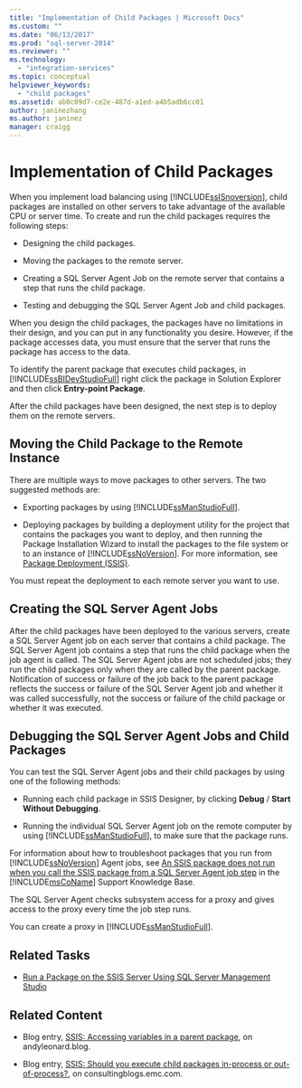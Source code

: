 ```yaml
---
title: "Implementation of Child Packages | Microsoft Docs"
ms.custom: ""
ms.date: "06/13/2017"
ms.prod: "sql-server-2014"
ms.reviewer: ""
ms.technology: 
  - "integration-services"
ms.topic: conceptual
helpviewer_keywords: 
  - "child packages"
ms.assetid: ab0c09d7-ce2e-487d-a1ed-a4b5adb6cc01
author: janinezhang
ms.author: janinez
manager: craigg
---
```

# Implementation of Child Packages
  When you implement load balancing using [!INCLUDE[ssISnoversion](../includes/ssisnoversion-md.md)], child packages are installed on other servers to take advantage of the available CPU or server time. To create and run the child packages requires the following steps:  
  
-   Designing the child packages.  
  
-   Moving the packages to the remote server.  
  
-   Creating a SQL Server Agent Job on the remote server that contains a step that runs the child package.  
  
-   Testing and debugging the SQL Server Agent Job and child packages.  
  
 When you design the child packages, the packages have no limitations in their design, and you can put in any functionality you desire. However, if the package accesses data, you must ensure that the server that runs the package has access to the data.  
  
 To identify the parent package that executes child packages, in [!INCLUDE[ssBIDevStudioFull](../includes/ssbidevstudiofull-md.md)] right click the package in Solution Explorer and then click **Entry-point Package**.  
  
 After the child packages have been designed, the next step is to deploy them on the remote servers.  
  
## Moving the Child Package to the Remote Instance  
 There are multiple ways to move packages to other servers. The two suggested methods are:  
  
-   Exporting packages by using [!INCLUDE[ssManStudioFull](../includes/ssmanstudiofull-md.md)].  
  
-   Deploying packages by building a deployment utility for the project that contains the packages you want to deploy, and then running the Package Installation Wizard to install the packages to the file system or to an instance of [!INCLUDE[ssNoVersion](../includes/ssnoversion-md.md)]. For more information, see [Package Deployment &#40;SSIS&#41;](packages/legacy-package-deployment-ssis.md).  
  
 You must repeat the deployment to each remote server you want to use.  
  
## Creating the SQL Server Agent Jobs  
 After the child packages have been deployed to the various servers, create a SQL Server Agent job on each server that contains a child package. The SQL Server Agent job contains a step that runs the child package when the job agent is called. The SQL Server Agent jobs are not scheduled jobs; they run the child packages only when they are called by the parent package. Notification of success or failure of the job back to the parent package reflects the success or failure of the SQL Server Agent job and whether it was called successfully, not the success or failure of the child package or whether it was executed.  
  
## Debugging the SQL Server Agent Jobs and Child Packages  
 You can test the SQL Server Agent jobs and their child packages by using one of the following methods:  
  
-   Running each child package in SSIS Designer, by clicking **Debug** / **Start Without Debugging**.  
  
-   Running the individual SQL Server Agent job on the remote computer by using [!INCLUDE[ssManStudioFull](../includes/ssmanstudiofull-md.md)], to make sure that the package runs.  
  
 For information about how to troubleshoot packages that you run from [!INCLUDE[ssNoVersion](../includes/ssnoversion-md.md)] Agent jobs, see [An SSIS package does not run when you call the SSIS package from a SQL Server Agent job step](https://support.microsoft.com/kb/918760) in the [!INCLUDE[msCoName](../includes/msconame-md.md)] Support Knowledge Base.  
  
 The SQL Server Agent checks subsystem access for a proxy and gives access to the proxy every time the job step runs.  
  
 You can create a proxy in [!INCLUDE[ssManStudioFull](../includes/ssmanstudiofull-md.md)].  
  
## Related Tasks  
  
-   [Run a Package on the SSIS Server Using SQL Server Management Studio](run-a-package-on-the-ssis-server-using-sql-server-management-studio.md)  
  
## Related Content  
  
-   Blog entry, [SSIS: Accessing variables in a parent package](https://andyleonard.blog/2015/08/ssis-design-pattern-access-parent-variables-from-a-child-package-in-the-ssis-catalog/), on andyleonard.blog.  
  
-   Blog entry, [SSIS: Should you execute child packages in-process or out-of-process?](https://go.microsoft.com/fwlink/?LinkId=220819), on consultingblogs.emc.com.  
  
  
